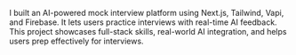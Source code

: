 I built an AI-powered mock interview platform using Next.js, Tailwind, Vapi, and Firebase. It lets users practice interviews with real-time AI feedback. This project showcases full-stack skills, real-world AI integration, and helps users prep effectively for interviews.
